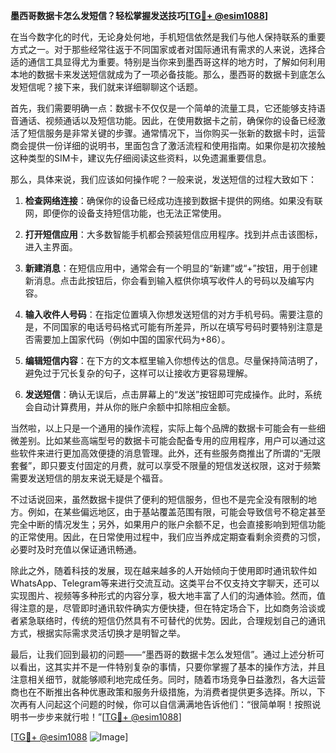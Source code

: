 **墨西哥数据卡怎么发短信？轻松掌握发送技巧[[TG💪+ @esim1088](https://t.me/s/esim1088)]**

在当今数字化的时代，无论身处何地，手机短信依然是我们与他人保持联系的重要方式之一。对于那些经常往返于不同国家或者对国际通讯有需求的人来说，选择合适的通信工具显得尤为重要。特别是当你来到墨西哥这样的地方时，了解如何利用本地的数据卡来发送短信就成为了一项必备技能。那么，墨西哥的数据卡到底怎么发短信呢？接下来，我们就来详细聊聊这个话题。

首先，我们需要明确一点：数据卡不仅仅是一个简单的流量工具，它还能够支持语音通话、视频通话以及短信功能。因此，在使用数据卡之前，确保你的设备已经激活了短信服务是非常关键的步骤。通常情况下，当你购买一张新的数据卡时，运营商会提供一份详细的说明书，里面包含了激活流程和使用指南。如果你是初次接触这种类型的SIM卡，建议先仔细阅读这些资料，以免遗漏重要信息。

那么，具体来说，我们应该如何操作呢？一般来说，发送短信的过程大致如下：

1. **检查网络连接**：确保你的设备已经成功连接到数据卡提供的网络。如果没有联网，即便你的设备支持短信功能，也无法正常使用。

2. **打开短信应用**：大多数智能手机都会预装短信应用程序。找到并点击该图标，进入主界面。

3. **新建消息**：在短信应用中，通常会有一个明显的“新建”或“+”按钮，用于创建新消息。点击此按钮后，你会看到输入框供你填写收件人的号码以及编写内容。

4. **输入收件人号码**：在指定位置填入你想发送短信的对方手机号码。需要注意的是，不同国家的电话号码格式可能有所差异，所以在填写号码时要特别注意是否需要加上国家代码（例如中国的国家代码为+86）。

5. **编辑短信内容**：在下方的文本框里输入你想传达的信息。尽量保持简洁明了，避免过于冗长复杂的句子，这样可以让接收方更容易理解。

6. **发送短信**：确认无误后，点击屏幕上的“发送”按钮即可完成操作。此时，系统会自动计算费用，并从你的账户余额中扣除相应金额。

当然啦，以上只是一个通用的操作流程，实际上每个品牌的数据卡可能会有一些细微差别。比如某些高端型号的数据卡可能会配备专用的应用程序，用户可以通过这些软件来进行更加高效便捷的消息管理。此外，还有些服务商推出了所谓的“无限套餐”，即只要支付固定的月费，就可以享受不限量的短信发送权限，这对于频繁需要发送短信的朋友来说无疑是个福音。

不过话说回来，虽然数据卡提供了便利的短信服务，但也不是完全没有限制的地方。例如，在某些偏远地区，由于基站覆盖范围有限，可能会导致信号不稳定甚至完全中断的情况发生；另外，如果用户的账户余额不足，也会直接影响到短信功能的正常使用。因此，在日常使用过程中，我们应当养成定期查看剩余资费的习惯，必要时及时充值以保证通讯畅通。

除此之外，随着科技的发展，现在越来越多的人开始倾向于使用即时通讯软件如WhatsApp、Telegram等来进行交流互动。这类平台不仅支持文字聊天，还可以实现图片、视频等多种形式的内容分享，极大地丰富了人们的沟通体验。然而，值得注意的是，尽管即时通讯软件确实方便快捷，但在特定场合下，比如商务洽谈或者紧急联络时，传统的短信仍然具有不可替代的优势。因此，合理规划自己的通讯方式，根据实际需求灵活切换才是明智之举。

最后，让我们回到最初的问题——“墨西哥的数据卡怎么发短信”。通过上述分析可以看出，这其实并不是一件特别复杂的事情，只要你掌握了基本的操作方法，并且注意相关细节，就能够顺利地完成任务。同时，随着市场竞争日益激烈，各大运营商也在不断推出各种优惠政策和服务升级措施，为消费者提供更多选择。所以，下次再有人问起这个问题的时候，你可以自信满满地告诉他们：“很简单啊！按照说明书一步步来就行啦！”[[TG💪+ @esim1088](https://t.me/s/esim1088)]

[[TG💪+ @esim1088](https://t.me/s/esim1088) ![Image](https://i.postimg.cc/4NQfJmqS/Snipaste-2025-05-13-00-14-12.png)]